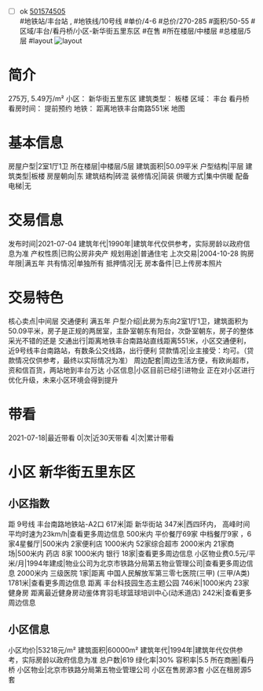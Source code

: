 - [ ] ok [501574505](https://bj.5i5j.com/ershoufang/501574505.html)  
 #地铁站/丰台站 ,  #地铁线/10号线
#单价/4-6 #总价/270-285 #面积/50-55   #区域/丰台/看丹桥/小区-新华街五里东区 #在售 #所在楼层/中楼层 #总楼层/5层 #layout 
![layout](http://image2a.5i5j.com/bdir/layout/434ee01a63cd4f7aa00527d3e43bee9e.jpg_P5.jpg) 
# 简介 
 275万,  5.49万/m² 
小区： 新华街五里东区
建筑类型： 板楼
区域： 丰台 看丹桥
看房时间： 提前预约
地铁： 距离地铁丰台南路551米 地图
# 基本信息 
 房屋户型|2室1厅1卫
所在楼层|中楼层/5层
建筑面积|50.09平米
户型结构|平层
建筑类型|板楼
房屋朝向|东
建筑结构|砖混
装修情况|简装
供暖方式|集中供暖
配备电梯|无
# 交易信息 
 发布时间|2021-07-04
建筑年代|1990年|建筑年代仅供参考，实际房龄以政府信息为准
产权性质|已购公房非央产
规划用途|普通住宅
上次交易|2004-10-28
购房年限|满五年
共有情况|单独所有
抵押情况|无
房本备件|已上传房本照片
# 交易特色 
 核心卖点|中间层 交通便利 满五年
户型介绍|此房为东向2室1厅1卫，建筑面积为50.09平米，房子是正规的两居室，主卧室朝东有阳台，次卧室朝东，房子的整体采光不错的还是
交通出行|距离地铁丰台南路站直线距离551米，小区交通便利，近9号线丰台南路站，有数条公交线路，出行便利
贷款情况|业主接受：均可。（贷款情况仅供参考，最终以实际情况为准）
周边配套|周边生活方便，有欧尚超市，资和信百货，两站地到丰台万达
小区信息|小区目前已经引进物业 正在对小区进行优化升级，未来小区环境会得到提升
# 带看 
 2021-07-18|最近带看	 0|次|近30天带看	 4|次|累计带看
# 小区 新华街五里东区
## 小区指数 
 距 9号线 丰台南路地铁站-A2口 617米|距 新华街站 347米|西四环内， 高峰时间平均时速为23km/h|查看更多周边信息
500米内 平价餐厅69家
中档餐厅9家 ，6家4星餐厅|500米内 2家便利店
1000米内 52家综合超市
2000米内 21家商场|500米内 药店 8家
1000米内 银行 18家|查看更多周边信息
小区物业费0.5元/平米/月|1994年建成|物业公司为北京市铁路分局第五物业管理公司|查看更多周边信息
2000米内 三级医院 1家|距离 中国人民解放军第三零七医院(三甲) (三甲/A类) 1781米|查看更多周边信息
距离 丰台科技园生态主题公园 746米|1000米内 23家 健身房
距离最近健身房动鉴体育羽毛球篮球培训中心(动禾道店) 242米|查看更多周边信息
## 小区信息 
 小区均价|53218元/m²
建筑面积|60000m²
建筑年代|1994年|建筑年代仅供参考，实际房龄以政府信息为准
总户数|619
绿化率|30%
容积率|5.5
所在商圈|看丹桥
小区物业|北京市铁路分局第五物业管理公司
小区在售房源3套
小区在租房源5套
